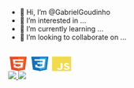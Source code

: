 - 👋 Hi, I’m @GabrielGoudinho
- 👀 I’m interested in ...
- 🌱 I’m currently learning ...
- 💞️ I’m looking to collaborate on ...

 <div style="display: inline_block"><br>
   <img align="center" alt="Ziel-html" height="30" width="40" src="https://raw.githubusercontent.com/devicons/devicon/master/icons/html5/html5-original.svg">
   <img align="center" alt="Ziel-css3" height="30" width="40" src="https://raw.githubusercontent.com/devicons/devicon/master/icons/css3/css3-original.svg">
   <img align="center" alt="Ziel-js" height="30" width="40" src="https://raw.githubusercontent.com/devicons/devicon/master/icons/javascript/javascript-plain.svg">
</div>  

<div>
  <a href="https://github.com/GabrielGoudinho">
  <img height="180em" src="https://github-readme-stats.vercel.app/api?username=GabrielGoudinho&amp;show_icons=true&amp;theme=dark&amp;include_all_commits=true&amp;count_private=true" style="max-width:100%;">
  <img height="180em" src="https://github-readme-stats.vercel.app/api/top-langs/?username=GabrielGoudinho&amp;layout=compact&amp;langs_count=7&amp;theme=dark" style="max-width:100%;">
</a></div>

